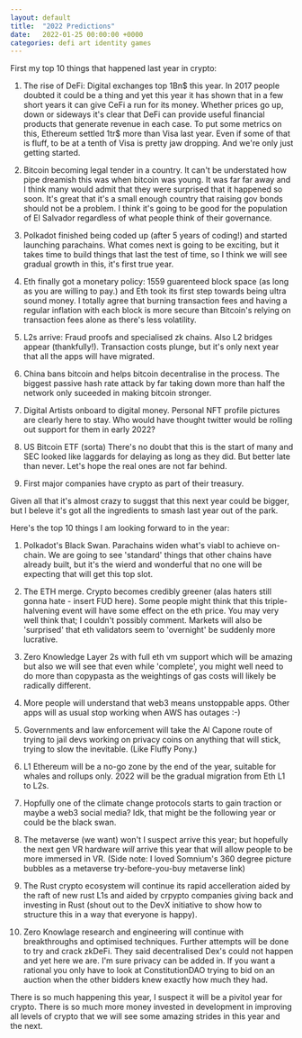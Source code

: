 ```yaml
---
layout: default
title:  "2022 Predictions"
date:   2022-01-25 00:00:00 +0000
categories: defi art identity games
---
```


First my top 10 things that happened last year in crypto:

1. The rise of DeFi: Digital exchanges top 1Bn$ this year. In 2017 people doubted it could be a thing and yet this year it has shown that in a few short years it can give CeFi a run for its money. Whether prices go up, down or sideways it's clear that DeFi can provide useful financial products that generate revenue in each case. To put some metrics on this, Ethereum settled 1tr$ more than Visa last year. Even if some of that is fluff, to be at a tenth of Visa is pretty jaw dropping. And we're only just getting started.

1. Bitcoin becoming legal tender in a country. It can't be understated how pipe dreamish this was when bitcoin was young. It was far far away and I think many would admit that they were surprised that it happened so soon. It's great that it's a small enough country that raising gov bonds should not be a problem. I think it's going to be good for the population of El Salvador regardless of what people think of their governance.

1. Polkadot finished being coded up (after 5 years of coding!) and started launching parachains. What comes next is going to be exciting, but it takes time to build things that last the test of time, so I think we will see gradual growth in this, it's first true year.

1. Eth finally got a monetary policy: 1559 guarenteed block space (as long as you are willing to pay.) and Eth took its first step towards being ultra sound money. I totally agree that burning transaction fees and having a regular inflation with each block is more secure than Bitcoin's relying on transaction fees alone as there's less volatility.

1. L2s arrive: Fraud proofs and specialised zk chains. Also L2 bridges appear (thankfully!). Transaction costs plunge, but it's only next year that all the apps will have migrated.

1. China bans bitcoin and helps bitcoin decentralise in the process. The biggest passive hash rate attack by far taking down more than half the network only suceeded in making bitcoin stronger.

1. Digital Artists onboard to digital money. Personal NFT profile pictures are clearly here to stay. Who would have thought twitter would be rolling out support for them in early 2022?

1. US Bitcoin ETF (sorta)
There's no doubt that this is the start of many and SEC looked like laggards for delaying as long as they did. But better late than never. Let's hope the real ones are not far behind.

1. First major companies have crypto as part of their treasury.

Given all that it's almost crazy to suggst that this next year could be bigger, but I beleve it's got all the ingredients to smash last year out of the park.

Here's the top 10 things I am looking forward to in the year:

1. Polkadot's Black Swan. Parachains widen what's viabl to achieve on-chain. We are going to see 'standard' things that other chains have already built, but it's the wierd and wonderful that no one will be expecting that will get this top slot.

1. The ETH merge. Crypto becomes credibly greener (alas haters still gonna hate - insert FUD here). Some people might think that this triple-halvening event will have some effect on the eth price. You may very well think that; I couldn't possibly comment. Markets will also be 'surprised' that eth validators seem to 'overnight' be suddenly more lucrative.

1. Zero Knowledge Layer 2s with full eth vm support which will be amazing but also we will see that even while 'complete', you might well need to do more than copypasta as the weightings of gas costs will likely be radically different.

1. More people will understand that web3 means unstoppable apps. Other apps will as usual stop working when AWS has outages :-)

1. Governments and law enforcement will take the Al Capone route of trying to jail devs working on privacy coins on anything that will stick, trying to slow the inevitable. (Like Fluffy Pony.)

1. L1 Ethereum will be a no-go zone by the end of the year, suitable for whales and rollups only. 2022 will be the gradual migration from Eth L1 to L2s.

1. Hopfully one of the climate change protocols starts to gain traction or maybe a web3 social media? Idk, that might be the following year or could be the black swan.

1. The metaverse (we want) won't I suspect arrive this year; but hopefully the next gen VR hardware *will* arrive this year that will allow people to be more immersed in VR. (Side note: I loved Somnium's 360 degree picture bubbles as a metaverse try-before-you-buy metaverse link)

1. The Rust crypto ecosystem will continue its rapid accelleration aided by the raft of new rust L1s and aided by crpypto companies giving back and investing in Rust (shout out to the DevX initiative to show how to structure this in a way that everyone is happy).

1. Zero Knowlage research and engineering will continue with breakthroughs and optimised techniques. Further attempts will be done to try and crack zkDeFi. They said decentralised Dex's could not happen and yet here we are. I'm sure privacy can be added in. If you want a rational you only have to look at ConstitutionDAO trying to bid on an auction when the other bidders knew exactly how much they had.

There is so much happening this year, I suspect it will be a pivitol year for crypto. There is so much more money invested in development in improving all levels of crypto that we will see some amazing strides in this year and the next.
